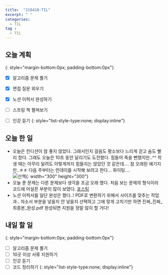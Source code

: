 ```yaml
---
title:  "210410-TIL"
excerpt: " "
categories: 
  - TIL
tag : 
  - TIL
---
```



## 오늘 계획
{: style="margin-bottom:0px; padding-bottom:0px"}

- [X] 알고리즘 문제 풀기
- [X] 면접 질문 외우기
- [X] 노션 이력서 완성하기
- [ ] 스프링 책 펼쳐보기
- [ ] 인강 듣기
{: style="list-style-type:none; display:inline"}


## 오늘 한 일

- 오늘은 컨디션이 참 좋지 않았다. 그래서인지 걸음도 평소보다 느리게 걷고 숨도 빨리 찼다. 그래도 오늘은 10초 동안 달리기도 도전했다. 힘들어 죽을 뻔했지만..^^ 학생 때는 아무리 달려도 이렇게까지 힘들지는 않았던 것 같은데.... 참 오래된 얘기지만..ㅎㅎ 다음 주부터는 런데이를 시작해 보려고 한다... 화이팅.... <br> ![산책](https://user-images.githubusercontent.com/70805241/114273436-fac3d300-9a54-11eb-8462-e3b1f8319d86.png){: width="300" height="300"}
- 오늘 푼 문제는 다른 문제보다 생각을 조금 오래 했다. 처음 보는 문제의 형식이라 코드에 어설픈 부분이 많이 보였다. [포스팅](https://techhan.github.io/algorithm/programmers-06/)
- 노션 이력서를 일단 완성은 했다..! PDF로 변환하기 위해서 사이즈를 맞추는 작업과.. 자소서 부분을 넣을지 안 넣을지 선택하고 그에 맞게 고치기만 하면 진짜_진짜_최종본_완성.pdf 완성되면 지원을 정말 많이 할 거다!


## 내일 할 일
{: style="margin-bottom:0px; padding-bottom:0px"}

- [ ] 알고리즘 문제 풀기
- [ ] 10곳 이상 서류 지원하기
- [ ] 인강 듣기
- [ ] 코드 정리하기
{: style="list-style-type:none; display:inline"}